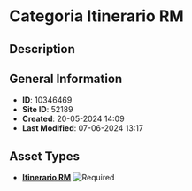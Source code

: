# Categoria Itinerario RM

## Description

## General Information
- **ID**: 10346469
- **Site ID**: 52189
- **Created**: 20-05-2024 14:09
- **Last Modified**: 07-06-2024 13:17

## Asset Types
- **[Itinerario RM](../contentStructure/itinerario-rm/README.md)** ![Required](https://img.shields.io/badge/*Required-red.svg)
